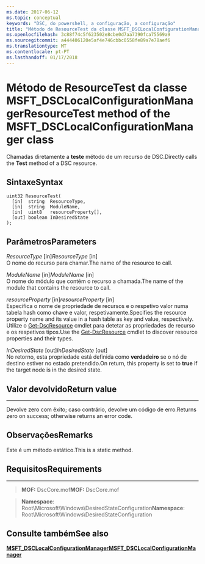 ```yaml
---
ms.date: 2017-06-12
ms.topic: conceptual
keywords: "DSC, do powershell, a configuração, a configuração"
title: "Método de ResourceTest da classe MSFT_DSCLocalConfigurationManager"
ms.openlocfilehash: 3c88f74c5f623502e8cbe0d7aa7390fca75569a9
ms.sourcegitcommit: a444406120e5af4e746cbbc0558fe89a7e78aef6
ms.translationtype: MT
ms.contentlocale: pt-PT
ms.lasthandoff: 01/17/2018
---
```

# <a name="resourcetest-method-of-the-msftdsclocalconfigurationmanager-class"></a><span data-ttu-id="a9948-103">Método de ResourceTest da classe MSFT_DSCLocalConfigurationManager</span><span class="sxs-lookup"><span data-stu-id="a9948-103">ResourceTest method of the MSFT_DSCLocalConfigurationManager class</span></span>

<span data-ttu-id="a9948-104">Chamadas diretamente a **teste** método de um recurso de DSC.</span><span class="sxs-lookup"><span data-stu-id="a9948-104">Directly calls the **Test** method of a DSC resource.</span></span>

<a name="syntax"></a><span data-ttu-id="a9948-105">Sintaxe</span><span class="sxs-lookup"><span data-stu-id="a9948-105">Syntax</span></span>
------

```mof
uint32 ResourceTest(
  [in]  string  ResourceType,
  [in]  string  ModuleName,
  [in]  uint8   resourceProperty[],
  [out] boolean InDesiredState
);
```

<a name="parameters"></a><span data-ttu-id="a9948-106">Parâmetros</span><span class="sxs-lookup"><span data-stu-id="a9948-106">Parameters</span></span>
----------

<span data-ttu-id="a9948-107">*ResourceType* \[in\]</span><span class="sxs-lookup"><span data-stu-id="a9948-107">*ResourceType* \[in\]</span></span>  
<span data-ttu-id="a9948-108">O nome do recurso para chamar.</span><span class="sxs-lookup"><span data-stu-id="a9948-108">The name of the resource to call.</span></span>

<span data-ttu-id="a9948-109">*ModuleName* \[in\]</span><span class="sxs-lookup"><span data-stu-id="a9948-109">*ModuleName* \[in\]</span></span>  
<span data-ttu-id="a9948-110">O nome do módulo que contém o recurso a chamada.</span><span class="sxs-lookup"><span data-stu-id="a9948-110">The name of the module that contains the resource to call.</span></span>

<span data-ttu-id="a9948-111">*resourceProperty* \[in\]</span><span class="sxs-lookup"><span data-stu-id="a9948-111">*resourceProperty* \[in\]</span></span>  
<span data-ttu-id="a9948-112">Especifica o nome de propriedade de recursos e o respetivo valor numa tabela hash como chave e valor, respetivamente.</span><span class="sxs-lookup"><span data-stu-id="a9948-112">Specifies the resource property name and its value in a hash table as key and value, respectively.</span></span> <span data-ttu-id="a9948-113">Utilize o [Get-DscResource](https://technet.microsoft.com/en-us/library/dn521625.aspx) cmdlet para detetar as propriedades de recurso e os respetivos tipos.</span><span class="sxs-lookup"><span data-stu-id="a9948-113">Use the [Get-DscResource](https://technet.microsoft.com/en-us/library/dn521625.aspx) cmdlet to discover resource properties and their types.</span></span>

<span data-ttu-id="a9948-114">*InDesiredState* \[out\]</span><span class="sxs-lookup"><span data-stu-id="a9948-114">*InDesiredState* \[out\]</span></span>  
<span data-ttu-id="a9948-115">No retorno, esta propriedade está definida como **verdadeiro** se o nó de destino estiver no estado pretendido.</span><span class="sxs-lookup"><span data-stu-id="a9948-115">On return, this property is set to **true** if the target node is in the desired state.</span></span>

## <a name="return-value"></a><span data-ttu-id="a9948-116">Valor devolvido</span><span class="sxs-lookup"><span data-stu-id="a9948-116">Return value</span></span>
------------

<span data-ttu-id="a9948-117">Devolve zero com êxito; caso contrário, devolve um código de erro.</span><span class="sxs-lookup"><span data-stu-id="a9948-117">Returns zero on success; otherwise returns an error code.</span></span>

## <a name="remarks"></a><span data-ttu-id="a9948-118">Observações</span><span class="sxs-lookup"><span data-stu-id="a9948-118">Remarks</span></span>

<span data-ttu-id="a9948-119">Este é um método estático.</span><span class="sxs-lookup"><span data-stu-id="a9948-119">This is a static method.</span></span>

## <a name="requirements"></a><span data-ttu-id="a9948-120">Requisitos</span><span class="sxs-lookup"><span data-stu-id="a9948-120">Requirements</span></span>
------------
><span data-ttu-id="a9948-121">**MOF:** DscCore.mof</span><span class="sxs-lookup"><span data-stu-id="a9948-121">**MOF:** DscCore.mof</span></span>

><span data-ttu-id="a9948-122">**Namespace**: Root\Microsoft\Windows\DesiredStateConfiguration</span><span class="sxs-lookup"><span data-stu-id="a9948-122">**Namespace**: Root\Microsoft\Windows\DesiredStateConfiguration</span></span>


## <a name="see-also"></a><span data-ttu-id="a9948-123">Consulte também</span><span class="sxs-lookup"><span data-stu-id="a9948-123">See also</span></span>


[<span data-ttu-id="a9948-124">**MSFT_DSCLocalConfigurationManager**</span><span class="sxs-lookup"><span data-stu-id="a9948-124">**MSFT_DSCLocalConfigurationManager**</span></span>](msft-dsclocalconfigurationmanager.md)


 

 




